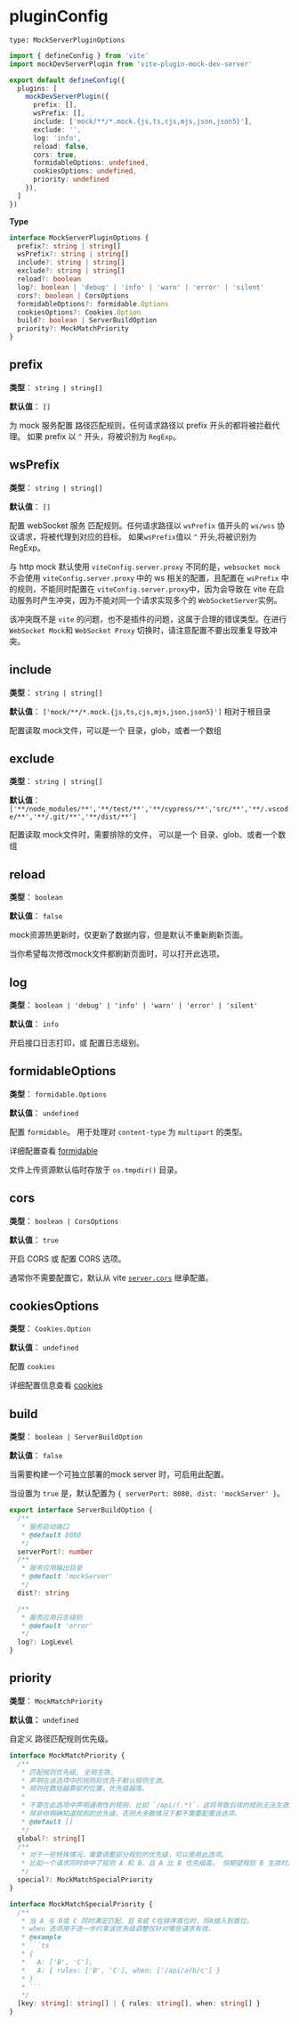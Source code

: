 # pluginConfig

`type: MockServerPluginOptions`

``` ts
import { defineConfig } from 'vite'
import mockDevServerPlugin from 'vite-plugin-mock-dev-server'

export default defineConfig({
  plugins: [
    mockDevServerPlugin({
      prefix: [],
      wsPrefix: [],
      include: ['mock/**/*.mock.{js,ts,cjs,mjs,json,json5}'],
      exclude: '',
      log: 'info',
      reload: false,
      cors: true,
      formidableOptions: undefined,
      cookiesOptions: undefined,
      priority: undefined
    }),
  ]
})
```

**Type**
``` ts
interface MockServerPluginOptions {
  prefix?: string | string[]
  wsPrefix?: string | string[]
  include?: string | string[]
  exclude?: string | string[]
  reload?: boolean
  log?: boolean | 'debug' | 'info' | 'warn' | 'error' | 'silent'
  cors?: boolean | CorsOptions
  formidableOptions?: formidable.Options
  cookiesOptions?: Cookies.Option
  build?: boolean | ServerBuildOption
  priority?: MockMatchPriority
}
```

## prefix

**类型**： `string | string[]`

**默认值**： `[]`

为 mock 服务配置 路径匹配规则，任何请求路径以 prefix 开头的都将被拦截代理。
如果 prefix 以 `^` 开头，将被识别为 `RegExp`。

## wsPrefix

**类型**： `string | string[]`

**默认值**： `[]`

配置 webSocket 服务 匹配规则。任何请求路径以 `wsPrefix` 值开头的 `ws/wss` 协议请求，将被代理到对应的目标。
如果`wsPrefix`值以 `^` 开头,将被识别为 RegExp。

与 http mock 默认使用 `viteConfig.server.proxy` 不同的是，`websocket mock` 不会使用 `viteConfig.server.proxy` 中的 ws 相关的配置，且配置在 `wsPrefix` 中的规则，不能同时配置在 `viteConfig.server.proxy`中，因为会导致在 vite 在启动服务时产生冲突，因为不能对同一个请求实现多个的 `WebSocketServer`实例。

该冲突既不是 `vite` 的问题，也不是插件的问题，这属于合理的错误类型。在进行 `WebSocket Mock`和 `WebSocket Proxy` 切换时，请注意配置不要出现重复导致冲突。

## include

**类型**： `string | string[]`

**默认值**：
`['mock/**/*.mock.{js,ts,cjs,mjs,json,json5}']`  相对于根目录

配置读取 mock文件，可以是一个 目录，glob，或者一个数组

## exclude

**类型**： `string | string[]`

**默认值**：
`['**/node_modules/**','**/test/**','**/cypress/**','src/**','**/.vscode/**','**/.git/**','**/dist/**']`

配置读取 mock文件时，需要排除的文件， 可以是一个 目录、glob、或者一个数组

## reload

**类型**： `boolean`

**默认值**： `false`

mock资源热更新时，仅更新了数据内容，但是默认不重新刷新页面。

当你希望每次修改mock文件都刷新页面时，可以打开此选项。

## log

**类型**： `boolean | 'debug' | 'info' | 'warn' | 'error' | 'silent'`

**默认值**： `info`

开启接口日志打印，或 配置日志级别。

## formidableOptions

**类型**： `formidable.Options`

**默认值**： `undefined`

配置 `formidable`。 用于处理对 `content-type` 为 `multipart` 的类型。

详细配置查看 [formidable](https://github.com/node-formidable/formidable#options)

文件上传资源默认临时存放于 `os.tmpdir()` 目录。

## cors

**类型**： `boolean | CorsOptions`

**默认值**： `true`

开启 CORS 或 配置 CORS 选项。

通常你不需要配置它，默认从 vite [`server.cors`](https://cn.vitejs.dev/config/server-options.html#server-cors) 继承配置。

## cookiesOptions

**类型**： `Cookies.Option`

**默认值**： `undefined`

配置 `cookies`

详细配置信息查看 [cookies](https://github.com/pillarjs/cookies#new-cookiesrequest-response--options)

## build

**类型**： `boolean | ServerBuildOption`

**默认值**： `false`

当需要构建一个可独立部署的mock server 时，可启用此配置。

当设置为 `true` 是，默认配置为 `{ serverPort: 8080, dist: 'mockServer' }`。

```ts
export interface ServerBuildOption {
  /**
   * 服务启动端口
   * @default 8080
   */
  serverPort?: number
  /**
   * 服务应用输出目录
   * @default 'mockServer'
   */
  dist?: string

  /**
   * 服务应用日志级别
   * @default 'error'
   */
  log?: LogLevel
}
```

## priority

**类型**： `MockMatchPriority`

**默认值：** `undefined`

自定义 路径匹配规则优先级。

```ts
interface MockMatchPriority {
  /**
   * 匹配规则优先级, 全局生效。
   * 声明在该选项中的规则将优先于默认规则生效。
   * 规则在数组越靠前的位置，优先级越高。
   *
   * 不要在此选项中声明通用性的规则，比如 `/api/(.*)`，这将导致后续的规则无法生效。
   * 除非你明确知道规则的优先级，否则大多数情况下都不需要配置该选项。
   * @default []
   */
  global?: string[]
  /**
   * 对于一些特殊情况，需要调整部分规则的优先级，可以使用此选项。
   * 比如一个请求同时命中了规则 A 和 B，且 A 比 B 优先级高， 但期望规则 B 生效时。
   */
  special?: MockMatchSpecialPriority
}

interface MockMatchSpecialPriority {
  /**
   * 当 A 与 B或 C 同时满足匹配，且 B或 C在排序首位时，将A插入到首位。
   * when 选项用于进一步约束该优先级调整仅针对哪些请求有效。
   * @example
   * ```ts
   * {
   *   A: ['B', 'C'],
   *   A: { rules: ['B', 'C'], when: ['/api/a/b/c'] }
   * }
   * ```
   */
  [key: string]: string[] | { rules: string[], when: string[] }
}
```
